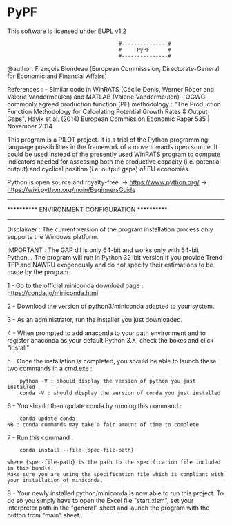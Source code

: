 # PyPF

This software is licensed under EUPL v1.2

                                        #---------------#
                                        #     PyPF      #
                                        #---------------#

@author: François Blondeau (European Commisssion, Directorate-General for Economic and Financial Affairs)

References :
    - Similar code in WinRATS (Cécile Denis, Werner Röger and Valerie Vandermeulen)
        and MATLAB (Valerie Vandermeulen)
    - OGWG commonly agreed production function (PF) methodology :
        "The Production Function Methodology
for Calculating Potential Growth Rates & Output Gaps", Havik et al. (2014)
European Commission Economic Paper 535 | November 2014

This program is a PILOT project.
It is a trial of the Python programming language possibilities in the framework of a move towards open source.
It could be used instead of the presently used WinRATS program to compute indicators needed for assessing both
the productive capacity (i.e. potential output) and cyclical position (i.e. output gaps) of EU economies.

Python is open source and royalty-free.
-> https://www.python.org/
-> https://wiki.python.org/moin/BeginnersGuide


*************************************************
**********  ENVIRONMENT CONFIGURATION  **********
*************************************************

Disclaimer : The current version of the program installation process only supports the Windows platform.

IMPORTANT : The GAP dll is only 64-bit and works only with 64-bit Python...
The program will run in Python 32-bit version if you provide Trend TFP and NAWRU exogenously and do not specify their estimations to be made by the program.

1 - Go to the official miniconda download page : https://conda.io/miniconda.html

2 - Download the version of python3/miniconda adapted to your system.

3 - As an administrator, run the installer you just downloaded.

4 - When prompted to add anaconda to your path environment and to register anaconda as your default Python 3.X, check the boxes and click “install”

5 - Once the installation is completed, you should be able to launch these two commands in a cmd.exe  :

        python -V : should display the version of python you just installed
        conda -V : should display the version of conda you just installed   

6 - You should then update conda by running this command :

        conda update conda
    NB : conda commands may take a fair amount of time to complete 
    
7 - Run this command : 

        conda install --file {spec-file-path}
       
    where {spec-file-path} is the path to the specification file included in this bundle. 
    Make sure you are using the specification file which is compliant with your installation of miniconda. 
    
8 - Your newly installed python/miniconda is now able to run this project. To do so you simply have to open the Excel file "start.xlsm", set your interpreter path in the "general" sheet and launch the program with the button from "main" sheet. 
